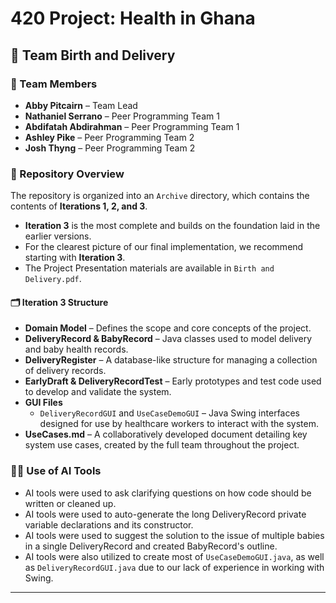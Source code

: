 # 420 Project: Health in Ghana  
## 👶 Team Birth and Delivery

### 👥 Team Members  
- **Abby Pitcairn** – Team Lead  
- **Nathaniel Serrano** – Peer Programming Team 1  
- **Abdifatah Abdirahman** – Peer Programming Team 1  
- **Ashley Pike** – Peer Programming Team 2  
- **Josh Thyng** – Peer Programming Team 2  

### 📁 Repository Overview  
The repository is organized into an `Archive` directory, which contains the contents of **Iterations 1, 2, and 3**.  
- **Iteration 3** is the most complete and builds on the foundation laid in the earlier versions.  
- For the clearest picture of our final implementation, we recommend starting with **Iteration 3**.
- The Project Presentation materials are available in `Birth and Delivery.pdf`.

#### 🗂️ Iteration 3 Structure  
- **Domain Model** – Defines the scope and core concepts of the project.  
- **DeliveryRecord & BabyRecord** – Java classes used to model delivery and baby health records.  
- **DeliveryRegister** – A database-like structure for managing a collection of delivery records.  
- **EarlyDraft & DeliveryRecordTest** – Early prototypes and test code used to develop and validate the system.  
- **GUI Files**  
  - `DeliveryRecordGUI` and `UseCaseDemoGUI` – Java Swing interfaces designed for use by healthcare workers to interact with the system.  
- **UseCases.md** – A collaboratively developed document detailing key system use cases, created by the full team throughout the project.

### 🧑‍💻 Use of AI Tools
- AI tools were used to ask clarifying questions on how code should be written or cleaned up. 
- AI tools were used to auto-generate the long DeliveryRecord private variable declarations and its constructor.
- AI tools were used to suggest the solution to the issue of multiple babies in a single DeliveryRecord and created BabyRecord's outline.
- AI tools were also utilized to create most of `UseCaseDemoGUI.java`, as well as `DeliveryRecordGUI.java` due to our lack of experience in working with Swing.

---


